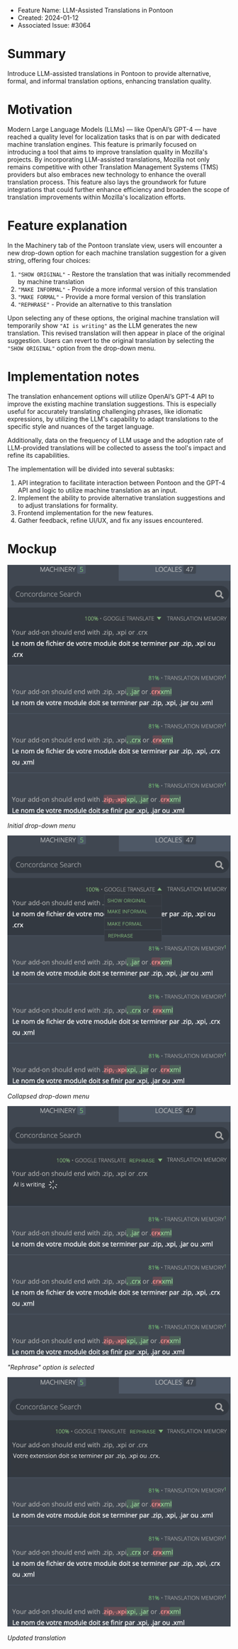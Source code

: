 - Feature Name: LLM-Assisted Translations in Pontoon
- Created: 2024-01-12
- Associated Issue: #3064

# Summary

Introduce LLM-assisted translations in Pontoon to provide alternative, formal, and informal translation options, enhancing translation quality.

# Motivation

Modern Large Language Models (LLMs) — like OpenAI’s GPT-4 — have reached a quality level for localization tasks that is on par with dedicated machine translation engines. This feature is primarily focused on introducing a tool that aims to improve translation quality in Mozilla's projects. By incorporating LLM-assisted translations, Mozilla not only remains competitive with other Translation Management Systems (TMS) providers but also embraces new technology to enhance the overall translation process. This feature also lays the groundwork for future integrations that could further enhance efficiency and broaden the scope of translation improvements within Mozilla's localization efforts.

# Feature explanation

In the Machinery tab of the Pontoon translate view, users will encounter a new drop-down option for each machine translation suggestion for a given string, offering four choices: 
1) `"SHOW ORIGINAL"` - Restore the translation that was initially recommended  by machine translation 
2) `"MAKE INFORMAL"` - Provide a more informal version of this translation 
3)  `"MAKE FORMAL"` - Provide a more formal version of this translation
4) `"REPHRASE"` - Provide an alternative to this translation 

Upon selecting any of these options, the original machine translation will temporarily show `"AI is writing"` as the LLM generates the new translation. This revised translation will then appear in place of the original suggestion. Users can revert to the original translation by selecting the `"SHOW ORIGINAL"` option from the drop-down menu. 

# Implementation notes

The translation enhancement options will utilize OpenAI’s GPT-4 API to improve the existing machine translation suggestions. This is especially useful for accurately translating challenging phrases, like idiomatic expressions, by utilizing the LLM's capability to adapt translations to the specific style and nuances of the target language.

Additionally, data on the frequency of LLM usage and the adoption rate of LLM-provided translations will be collected to assess the tool's impact and refine its capabilities.

The implementation will be divided into several subtasks:
1. API integration to facilitate interaction between Pontoon and the GPT-4 API and logic to utilize machine translation as an input.
2. Implement the ability to provide alternative translation suggestions and to adjust translations for formality.
3. Frontend implementation for the new features.
4. Gather feedback, refine UI/UX, and fix any issues encountered.

# Mockup

![](0116/initial-drop-down.png)

*Initial drop-down menu*

![](0116/collapsed-drop-down.png)

*Collapsed drop-down menu*

![](0116/rephrase-selected.png)

*"Rephrase" option is selected*

![](0116/updated-translation.png)

*Updated translation*